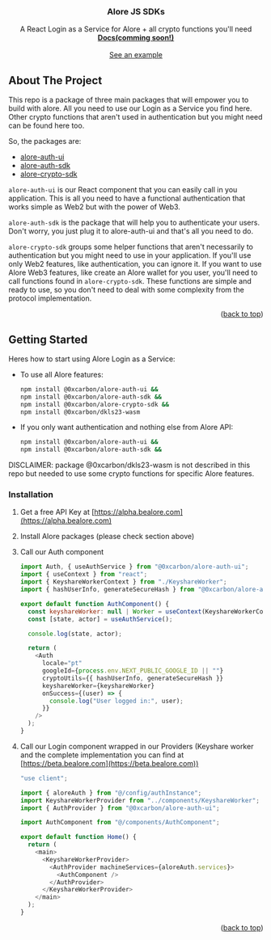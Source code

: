 <a name="readme-top"></a>

<br />
<div align="center">
  <h3 align="center">Alore JS SDKs</h3>

  <p align="center">
    A React Login as a Service for Alore + all crypto functions you'll need
    <br />
    <a href="https://github.com/0xCarbon/alore-js/tree/main/example"><strong>Docs(comming soon!)</strong></a>
    <br />
    <br />
    <a href="https://github.com/0xCarbon/alore-js/tree/main/example">See an example</a>
    <br />
  </p>
</div>

## About The Project

This repo is a package of three main packages that will empower you to build with alore. All you need to use our Login as a Service you find here. Other crypto functions that aren't used in authentication but you might need can be found here too.

So, the packages are:

- <a href="https://github.com/0xCarbon/alore-js/tree/main/alore-auth-ui">alore-auth-ui</a>
- <a href="https://github.com/0xCarbon/alore-js/tree/main/alore-auth-sdk">alore-auth-sdk</a>
- <a href="https://github.com/0xCarbon/alore-js/tree/main/alore-crypto-sdk">alore-crypto-sdk</a>

`alore-auth-ui` is our React component that you can easily call in you application. This is all you need to have a functional authentication that works simple as Web2 but with the power of Web3.

`alore-auth-sdk` is the package that will help you to authenticate your users. Don't worry, you just plug it to alore-auth-ui and that's all you need to do.

`alore-crypto-sdk` groups some helper functions that aren't necessarily to authentication but you might need to use in your application. If you'll use only Web2 features, like authentication, you can ignore it. If you want to use Alore Web3 features, like create an Alore wallet for you user, you'll need to call functions found in `alore-crypto-sdk`. These functions are simple and ready to use, so you don't need to deal with some complexity from the protocol implementation.

<p align="right">(<a href="#readme-top">back to top</a>)</p>

## Getting Started

Heres how to start using Alore Login as a Service:

- To use all Alore features:

  ```sh
  npm install @0xcarbon/alore-auth-ui &&
  npm install @0xcarbon/alore-auth-sdk &&
  npm install @0xcarbon/alore-crypto-sdk &&
  npm install @0xcarbon/dkls23-wasm
  ```

- If you only want authentication and nothing else from Alore API:
  ```sh
  npm install @0xcarbon/alore-auth-ui &&
  npm install @0xcarbon/alore-auth-sdk &&
  ```

DISCLAIMER: package @0xcarbon/dkls23-wasm is not described in this repo but needed to use some crypto functions for specific Alore features.

### Installation

1. Get a free API Key at [https://alpha.bealore.com](https://alpha.bealore.com)

2. Install Alore packages (please check section above)

3. Call our Auth component

   ```js
   import Auth, { useAuthService } from "@0xcarbon/alore-auth-ui";
   import { useContext } from "react";
   import { KeyshareWorkerContext } from "./KeyshareWorker";
   import { hashUserInfo, generateSecureHash } from "@0xcarbon/alore-auth-sdk";

   export default function AuthComponent() {
     const keyshareWorker: null | Worker = useContext(KeyshareWorkerContext);
     const [state, actor] = useAuthService();

     console.log(state, actor);

     return (
       <Auth
         locale="pt"
         googleId={process.env.NEXT_PUBLIC_GOOGLE_ID || ""}
         cryptoUtils={{ hashUserInfo, generateSecureHash }}
         keyshareWorker={keyshareWorker}
         onSuccess={(user) => {
           console.log("User logged in:", user);
         }}
       />
     );
   }
   ```

4. Call our Login component wrapped in our Providers (Keyshare worker and the complete implementation you can find at [https://beta.bealore.com](https://beta.bealore.com))

   ```js
   "use client";

   import { aloreAuth } from "@/config/authInstance";
   import KeyshareWorkerProvider from "../components/KeyshareWorker";
   import { AuthProvider } from "@0xcarbon/alore-auth-ui";

   import AuthComponent from "@/components/AuthComponent";

   export default function Home() {
     return (
       <main>
         <KeyshareWorkerProvider>
           <AuthProvider machineServices={aloreAuth.services}>
             <AuthComponent />
           </AuthProvider>
         </KeyshareWorkerProvider>
       </main>
     );
   }
   ```

<p align="right">(<a href="#readme-top">back to top</a>)</p>
